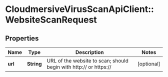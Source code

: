 # CloudmersiveVirusScanApiClient::WebsiteScanRequest

## Properties
Name | Type | Description | Notes
------------ | ------------- | ------------- | -------------
**url** | **String** | URL of the website to scan; should begin with http:// or https:// | [optional] 


